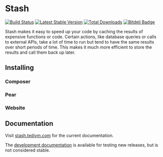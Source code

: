 # Stash

[![Build Status](https://travis-ci.org/tedivm/Stash.png?branch=master)](https://travis-ci.org/tedivm/Stash)
[![Latest Stable Version](https://poser.pugx.org/tedivm/stash/v/stable.png)](https://packagist.org/packages/tedivm/stash)
[![Total Downloads](https://poser.pugx.org/tedivm/stash/downloads.png)](https://packagist.org/packages/tedivm/stash)
[![Bitdeli Badge](https://d2weczhvl823v0.cloudfront.net/tedivm/Stash/trend.png)](https://bitdeli.com/free "Bitdeli Badge")

Stash makes it easy to speed up your code by caching the results of expensive
functions or code. Certain actions, like database queries or calls to external
APIs, take a lot of time to run but tend to have the same results over short
periods of time. This makes it much more efficient to store the results and call
them back up later.

## Installing

### Composer

### Pear

### Website


## Documentation

Visit [stash.tedivm.com](http://stash.tedivm.com) for the current documentation.

The [development documentation](http://stash.tedivm.com/dev/) is available for
testing new releases, but is not considered stable.
